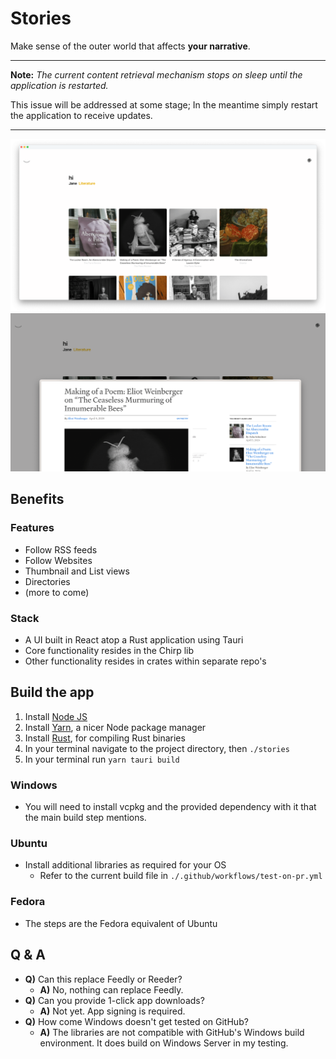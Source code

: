 <!-- ![Desktop view with an Article in Arc browser over app's thumbnails](./materials/screenshots/screenshot-c.png) -->

# Stories

Make sense of the outer world that affects **your narrative**.

---

**Note:** *The current content retrieval mechanism stops on sleep until the application is restarted.*

This issue will be addressed at some stage; In the meantime simply restart the application to receive updates.

---


![Thumbnail view](./materials/screenshots/screenshot-a.png)
![Article in Arc browser over thumbnail view](./materials/screenshots/screenshot-b.png)

## Benefits

### Features

-   Follow RSS feeds
-   Follow Websites
-   Thumbnail and List views
-   Directories
-   (more to come)

### Stack

-   A UI built in React atop a Rust application using Tauri
-   Core functionality resides in the Chirp lib
-   Other functionality resides in crates within separate repo's

## Build the app

1. Install [Node JS](https://nodejs.org/en/download)
2. Install [Yarn](https://classic.yarnpkg.com/lang/en/docs/install/#mac-stable), a nicer Node package manager
3. Install [Rust](https://www.rust-lang.org/tools/install), for compiling Rust binaries
4. In your terminal navigate to the project directory, then `./stories`
5. In your terminal run `yarn tauri build`

### Windows

- You will need to install vcpkg and the provided dependency with it that the main build step mentions.

### Ubuntu

- Install additional libraries as required for your OS
    - Refer to the current build file in `./.github/workflows/test-on-pr.yml`

### Fedora

- The steps are the Fedora equivalent of Ubuntu

## Q &amp; A

- **Q)** Can this replace Feedly or Reeder?
    - **A)** No, nothing can replace Feedly.
- **Q)** Can you provide 1-click app downloads?
    - **A)** Not yet. App signing is required.
- **Q)** How come Windows doesn't get tested on GitHub?
    - **A)** The libraries are not compatible with GitHub's Windows build environment. It does build on Windows Server in my testing.

